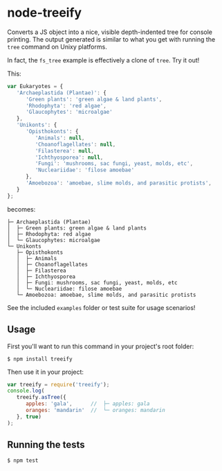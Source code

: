 node-treeify
============

Converts a JS object into a nice, visible depth-indented tree for console printing. The output 
generated is similar to what you get with running the ```tree``` command on Unixy platforms.

In fact, the ```fs_tree``` example is effectively a clone of ```tree```. Try it out!

This:
```js
var Eukaryotes = {
   'Archaeplastida (Plantae)': {
      'Green plants': 'green algae & land plants',
      'Rhodophyta': 'red algae',
      'Glaucophytes': 'microalgae'
   },
   'Unikonts': {
      'Opisthokonts': {
         'Animals': null,
         'Choanoflagellates': null,
         'Filasterea': null,
         'Ichthyosporea': null,
         'Fungi': 'mushrooms, sac fungi, yeast, molds, etc',
         'Nucleariidae': 'filose amoebae'
      },
      'Amoebozoa': 'amoebae, slime molds, and parasitic protists',
   }
};
```
becomes:
```
├─ Archaeplastida (Plantae)
│  ├─ Green plants: green algae & land plants
│  ├─ Rhodophyta: red algae
│  └─ Glaucophytes: microalgae
└─ Unikonts
   ├─ Opisthokonts
   │  ├─ Animals
   │  ├─ Choanoflagellates
   │  ├─ Filasterea
   │  ├─ Ichthyosporea
   │  ├─ Fungi: mushrooms, sac fungi, yeast, molds, etc
   │  └─ Nucleariidae: filose amoebae
   └─ Amoebozoa: amoebae, slime molds, and parasitic protists
```

See the included ```examples``` folder or test suite for usage scenarios!

Usage
-----

First you'll want to run this command in your project's root folder:
```
$ npm install treeify
```

Then use it in your project:
```js
var treeify = require('treeify');
console.log(
   treeify.asTree({
      apples: 'gala',      //  ├─ apples: gala
      oranges: 'mandarin'  //  └─ oranges: mandarin
   }, true)
);
```

Running the tests
-----------------

```
$ npm test
```
